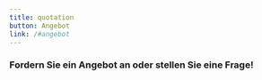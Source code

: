 ```yaml
---
title: quotation
button: Angebot
link: /#angebot
---
```

### Fordern Sie ein Angebot an oder stellen Sie eine Frage!